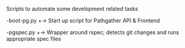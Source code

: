 Scripts to automate some development related tasks

-boot-pg.py
  +-> Start up script for Pathgather API & Frontend

-pgspec.py
  +-> Wrapper around rspec; detects git changes and runs appropriate spec files




